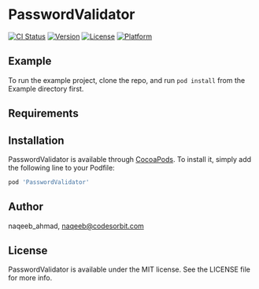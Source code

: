# PasswordValidator

[![CI Status](https://img.shields.io/travis/naqeeb_ahmad/PasswordValidator.svg?style=flat)](https://travis-ci.org/naqeeb_ahmad/PasswordValidator)
[![Version](https://img.shields.io/cocoapods/v/PasswordValidator.svg?style=flat)](https://cocoapods.org/pods/PasswordValidator)
[![License](https://img.shields.io/cocoapods/l/PasswordValidator.svg?style=flat)](https://cocoapods.org/pods/PasswordValidator)
[![Platform](https://img.shields.io/cocoapods/p/PasswordValidator.svg?style=flat)](https://cocoapods.org/pods/PasswordValidator)

## Example

To run the example project, clone the repo, and run `pod install` from the Example directory first.

## Requirements

## Installation

PasswordValidator is available through [CocoaPods](https://cocoapods.org). To install
it, simply add the following line to your Podfile:

```ruby
pod 'PasswordValidator'
```

## Author

naqeeb_ahmad, naqeeb@codesorbit.com

## License

PasswordValidator is available under the MIT license. See the LICENSE file for more info.
